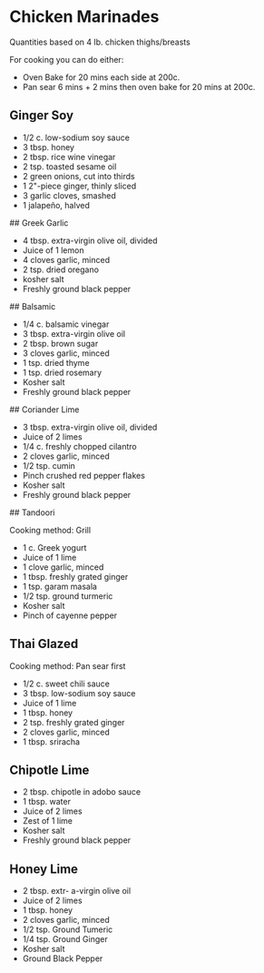 # Chicken Marinades

Quantities based on 4 lb. chicken thighs/breasts

For cooking you can do either:

- Oven Bake for 20 mins each side at 200c.
- Pan sear 6 mins + 2 mins then oven bake for 20 mins at 200c.

## Ginger Soy

- 1/2 c. low-sodium soy sauce
- 3 tbsp. honey
- 2 tbsp. rice wine vinegar
- 2 tsp. toasted sesame oil
- 2 green onions, cut into thirds
- 1 2"-piece ginger, thinly sliced
- 3 garlic cloves, smashed
- 1 jalapeño, halved

## Greek Garlic

- 4 tbsp. extra-virgin olive oil, divided
- Juice of 1 lemon
- 4 cloves garlic, minced
- 2 tsp. dried oregano
- kosher salt
- Freshly ground black pepper

## Balsamic

- 1/4 c. balsamic vinegar
- 3 tbsp. extra-virgin olive oil
- 2 tbsp. brown sugar
- 3 cloves garlic, minced
- 1 tsp. dried thyme
- 1 tsp. dried rosemary
- Kosher salt
- Freshly ground black pepper

## Coriander Lime

- 3 tbsp. extra-virgin olive oil, divided
- Juice of 2 limes
- 1/4 c. freshly chopped cilantro
- 2 cloves garlic, minced
- 1/2 tsp. cumin
- Pinch crushed red pepper flakes
- Kosher salt
- Freshly ground black pepper

## Tandoori

Cooking method: Grill

- 1 c. Greek yogurt
- Juice of 1 lime
- 1 clove garlic, minced
- 1 tbsp. freshly grated ginger
- 1 tsp. garam masala
- 1/2 tsp. ground turmeric
- Kosher salt
- Pinch of cayenne pepper

## Thai Glazed

Cooking method: Pan sear first

- 1/2 c. sweet chili sauce
- 3 tbsp. low-sodium soy sauce
- Juice of 1 lime
- 1 tbsp. honey
- 2 tsp. freshly grated ginger
- 2 cloves garlic, minced
- 1 tbsp. sriracha

## Chipotle Lime

- 2 tbsp. chipotle in adobo sauce
- 1 tbsp. water
- Juice of 2 limes
- Zest of 1 lime
- Kosher salt
- Freshly ground black pepper

## Honey Lime

- 2 tbsp. extr- a-virgin olive oil
- Juice of 2 limes
- 1 tbsp. honey
- 2 cloves garlic, minced
- 1/2 tsp. Ground Tumeric
- 1/4 tsp. Ground Ginger
- Kosher salt
- Ground Black Pepper
